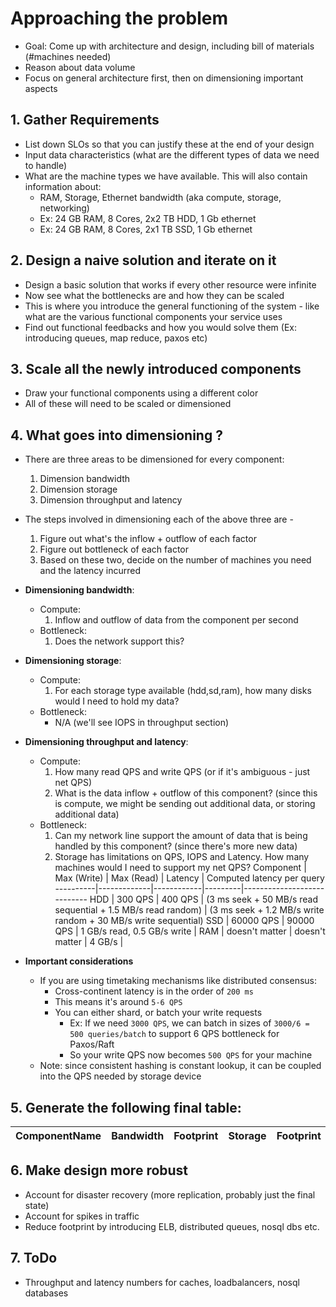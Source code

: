# Approaching the problem

* Goal: Come up with architecture and design, including bill of materials (#machines needed)
* Reason about data volume
* Focus on general architecture first, then on dimensioning important aspects

## 1. Gather Requirements

* List down SLOs so that you can justify these at the end of your design
* Input data characteristics (what are the different types of data we need to handle)
* What are the machine types we have available. This will also contain information about:
    * RAM, Storage, Ethernet bandwidth (aka compute, storage, networking)
    * Ex: 24 GB RAM, 8 Cores, 2x2 TB HDD, 1 Gb ethernet
    * Ex: 24 GB RAM, 8 Cores, 2x1 TB SSD, 1 Gb ethernet

## 2. Design a naive solution and iterate on it

* Design a basic solution that works if every other resource were infinite
* Now see what the bottlenecks are and how they can be scaled
* This is where you introduce the general functioning of the system - like what are the various functional components your service uses
* Find out functional feedbacks and how you would solve them (Ex: introducing queues, map reduce, paxos etc)

## 3. Scale all the newly introduced components

* Draw your functional components using a different color
* All of these will need to be scaled or dimensioned

## 4. What goes into dimensioning ?

* There are three areas to be dimensioned for every component:
    1. Dimension bandwidth
    2. Dimension storage
    3. Dimension throughput and latency
* The steps involved in dimensioning each of the above three are - 
    1. Figure out what's the inflow + outflow of each factor
    2. Figure out bottleneck of each factor
    3. Based on these two, decide on the number of machines you need and the latency incurred

* **Dimensioning bandwidth**:
    * Compute:
        1. Inflow and outflow of data from the component per second
    * Bottleneck:
        1. Does the network support this?

* **Dimensioning storage**:
    * Compute:
        1. For each storage type available (hdd,sd,ram), how many disks would I need to hold my data?
    * Bottleneck:
        * N/A (we'll see IOPS in throughput section)

* **Dimensioning throughput and latency**:
    * Compute:
        1. How many read QPS and write QPS (or if it's ambiguous - just net QPS)
        2. What is the data inflow + outflow of this component? (since this is compute, we might be sending out additional data, or storing additional data)
    * Bottleneck:
        1. Can my network line support the amount of data that is being handled by this component? (since there's more new data)
        2. Storage has limitations on QPS, IOPS and Latency. How many machines would I need to support my net QPS?
            Component | Max (Write) | Max (Read) | Latency | Computed latency per query
            ----------|-------------|------------|---------|----------------------------
            HDD       | 300 QPS     | 400 QPS    | (3 ms seek + 50 MB/s read sequential + 1.5 MB/s read random) | (3 ms seek + 1.2 MB/s write random + 30 MB/s write sequential) 
            SSD       | 60000 QPS   | 90000 QPS  | 1 GB/s  read, 0.5 GB/s write |
            RAM       | doesn't matter | doesn't matter | 4 GB/s | 

* **Important considerations**
    * If you are using timetaking mechanisms like distributed consensus:
        * Cross-continent latency is in the order of `200 ms`
        * This means it's around `5-6 QPS`
        * You can either shard, or batch your write requests
            * Ex: If we need `3000 QPS`, we can batch in sizes of `3000/6 = 500 queries/batch` to support 6 QPS bottleneck for Paxos/Raft
            * So your write QPS now becomes `500 QPS` for your machine
    * Note: since consistent hashing is constant lookup, it can be coupled into the QPS needed by storage device

## 5. Generate the following final table:

ComponentName | Bandwidth | Footprint | Storage | Footprint | Throughput | Latency | Footprint 
---------------|-----------|-----------|---------|-----------|------------|---------|-----------

## 6. Make design more robust

* Account for disaster recovery (more replication, probably just the final state)
* Account for spikes in traffic
* Reduce footprint by introducing ELB, distributed queues, nosql dbs etc.

## 7. ToDo

* Throughput and latency numbers for caches, loadbalancers, nosql databases
